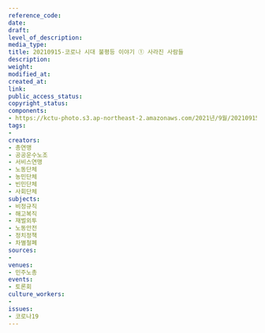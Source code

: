 ```yaml
---
reference_code: 
date: 
draft: 
level_of_description: 
media_type: 
title: 20210915-코로나 시대 불평등 이야기 ① 사라진 사람들
description: 
weight: 
modified_at: 
created_at: 
link: 
public_access_status: 
copyright_status: 
components:
- https://kctu-photo.s3.ap-northeast-2.amazonaws.com/2021년/9월/20210915-코로나+시대+불평등+이야기+①+사라진+사람들/404130_61950_5047.jpg
tags:
- 
creators:
- 총연맹
- 공공운수노조
- 서비스연맹
- 노동단체
- 농민단체
- 빈민단체
- 사회단체
subjects:
- 비정규직
- 해고복직
- 재벌외투
- 노동안전
- 정치정책
- 차별철폐
sources:
- 
venues:
- 민주노총
events:
- 토론회
culture_workers:
- 
issues:
- 코로나19
---
```

